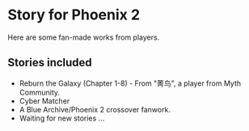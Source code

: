 # Story for Phoenix 2

Here are some fan-made works from players.

## Stories included

- Reburn the Galaxy (Chapter 1-8) - From "菁鸟", a player from Myth Community.
- Cyber Matcher
- A Blue Archive/Phoenix 2 crossover fanwork.
- Waiting for new stories ...